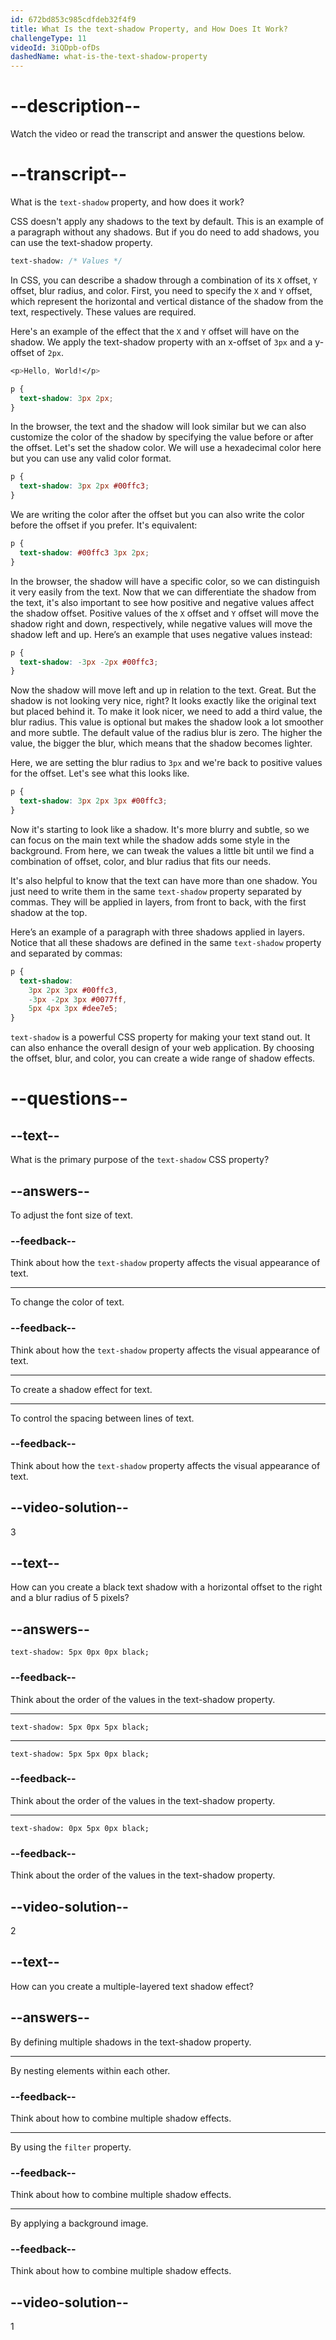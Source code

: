 ```yaml
---
id: 672bd853c985cdfdeb32f4f9
title: What Is the text-shadow Property, and How Does It Work?
challengeType: 11
videoId: 3iQDpb-ofDs
dashedName: what-is-the-text-shadow-property
---
```


# --description--

Watch the video or read the transcript and answer the questions below.

# --transcript--

What is the `text-shadow` property, and how does it work?

CSS doesn't apply any shadows to the text by default. This is an example of a paragraph without any shadows. But if you do need to add shadows, you can use the text-shadow property.

```css
text-shadow: /* Values */
```

In CSS, you can describe a shadow through a combination of its `X` offset, `Y` offset, blur radius, and color. First, you need to specify the `X` and `Y` offset, which represent the horizontal and vertical distance of the shadow from the text, respectively. These values are required.

Here's an example of the effect that the `X` and `Y` offset will have on the shadow. We apply the text-shadow property with an x-offset of `3px` and a y-offset of `2px`.

```css
<p>Hello, World!</p>
```

```css
p {
  text-shadow: 3px 2px;
}
```

In the browser, the text and the shadow will look similar but we can also customize the color of the shadow by specifying the value before or after the offset. Let's set the shadow color. We will use a hexadecimal color here but you can use any valid color format. 

```css
p {
  text-shadow: 3px 2px #00ffc3;
}
```

We are writing the color after the offset but you can also write the color before the offset if you prefer. It's equivalent:

```css
p {
  text-shadow: #00ffc3 3px 2px;
}
```

In the browser, the shadow will have a specific color, so we can distinguish it very easily from the text. Now that we can differentiate the shadow from the text, it's also important to see how positive and negative values affect the shadow offset. Positive values of the `X` offset and `Y` offset will move the shadow right and down, respectively, while negative values will move the shadow left and up. Here’s an example that uses negative values instead:

```css
p {
  text-shadow: -3px -2px #00ffc3;
}
```

Now the shadow will move left and up in relation to the text. Great. But the shadow is not looking very nice, right? It looks exactly like the original text but placed behind it. To make it look nicer, we need to add a third value, the blur radius. This value is optional but makes the shadow look a lot smoother and more subtle. The default value of the radius blur is zero. The higher the value, the bigger the blur, which means that the shadow becomes lighter.

Here, we are setting the blur radius to `3px` and we're back to positive values for the offset. Let's see what this looks like.

```css
p {
  text-shadow: 3px 2px 3px #00ffc3;
}
```

Now it's starting to look like a shadow. It's more blurry and subtle, so we can focus on the main text while the shadow adds some style in the background. From here, we can tweak the values a little bit until we find a combination of offset, color, and blur radius that fits our needs.

It's also helpful to know that the text can have more than one shadow. You just need to write them in the same `text-shadow` property separated by commas. They will be applied in layers, from front to back, with the first shadow at the top.

Here’s an example of a paragraph with three shadows applied in layers. Notice that all these shadows are defined in the same `text-shadow` property and separated by commas:

```css
p {
  text-shadow: 
    3px 2px 3px #00ffc3, 
    -3px -2px 3px #0077ff, 
    5px 4px 3px #dee7e5;
}
```

`text-shadow` is a powerful CSS property for making your text stand out. It can also enhance the overall design of your web application. By choosing the offset, blur, and color, you can create a wide range of shadow effects.

# --questions--

## --text--

What is the primary purpose of the `text-shadow` CSS property?

## --answers--

To adjust the font size of text.

### --feedback--

Think about how the `text-shadow` property affects the visual appearance of text.

---

To change the color of text.

### --feedback--

Think about how the `text-shadow` property affects the visual appearance of text.

---

To create a shadow effect for text.

---

To control the spacing between lines of text.

### --feedback--

Think about how the `text-shadow` property affects the visual appearance of text.

## --video-solution--

3

## --text--

How can you create a black text shadow with a horizontal offset to the right and a blur radius of 5 pixels?

## --answers--

`text-shadow: 5px 0px 0px black;`

### --feedback--

Think about the order of the values in the text-shadow property.

---

`text-shadow: 5px 0px 5px black;`

---

`text-shadow: 5px 5px 0px black;`

### --feedback--

Think about the order of the values in the text-shadow property.

---

`text-shadow: 0px 5px 0px black;`

### --feedback--

Think about the order of the values in the text-shadow property.

## --video-solution--

2

## --text--

How can you create a multiple-layered text shadow effect?

## --answers--

By defining multiple shadows in the text-shadow property.

---

By nesting elements within each other.

### --feedback--

Think about how to combine multiple shadow effects.

---

By using the `filter` property.

### --feedback--

Think about how to combine multiple shadow effects.

---

By applying a background image.

### --feedback--

Think about how to combine multiple shadow effects.

## --video-solution--

1
